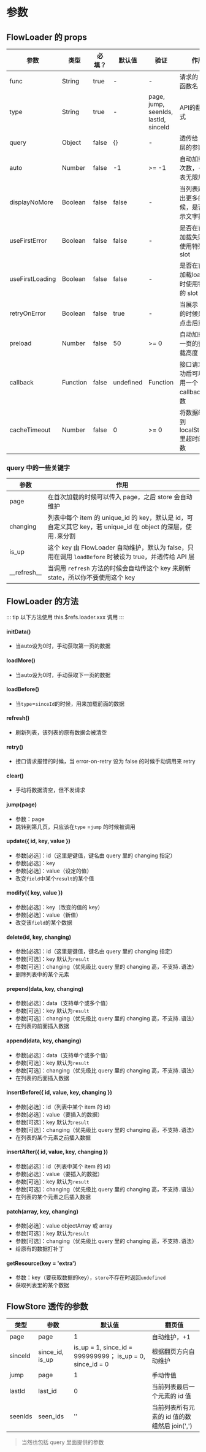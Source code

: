 # 参数

## FlowLoader 的 props
| 参数 | 类型 | 必填？ | 默认值 | 验证 | 作用 |
| --- | --- | --- | --- | --- | --- |
| func | String | true | - | - | 请求的 API 函数名 |
| type | String | true | - | page, jump, seenIds, lastId, sinceId | API的翻页方式 |
| query | Object | false | {} | - | 透传给 API 层的参数 |
| auto | Number | false | -1 | >= -1 | 自动加载的次数，-1 代表无限加载 |
| displayNoMore | Boolean | false | false | - | 当列表刷不出更多的时候，是否展示文字提示 |
| useFirstError | Boolean | false | false | - | 是否在首次加载失败时使用特殊的 slot |
| useFirstLoading | Boolean | false | false | - | 是否在首次加载loading时使用特殊的 slot |
| retryOnError | Boolean | false | true | - | 当展示 error 的时候是否点击后重试 |
| preload | Number | false | 50 | >= 0 | 自动加载下一页的预加载高度（px） |
| callback | Function | false | undefined | Function | 接口请求成功后可以调用一个 callback 函数 |
| cacheTimeout | Number | false | 0 | >= 0 | 将数据缓存到 localStorage 里超时的秒数 |

### query 中的一些关键字
| 参数 | 作用 |
| --- | --- |
| page | 在首次加载的时候可以传入 page，之后 store 会自动维护 |
| changing | 列表中每个 item 的 unique_id 的 key，默认是 id，可自定义其它 key，若 unique_id 在 object 的深层，使用`.`来分割 |
| is_up | 这个 key 由 FlowLoader 自动维护，默认为 false，只用在调用 `loadBefore` 时被设为 true，并透传给 API 层 |
| \_\_refresh\_\_ | 当调用 `refresh` 方法的时候会自动传这个 key 来刷新 state，所以你不要使用这个 key |

## FlowLoader 的方法

::: tip
以下方法使用 this.$refs.loader.xxx 调用
:::

#### initData()
- 当auto设为0时，手动获取第一页的数据

#### loadMore()
- 当auto设为0时，手动获取下一页的数据

#### loadBefore()
- 当`type`=`sinceId`的时候，用来加载前面的数据

#### refresh()
- 刷新列表，该列表的原有数据会被清空

#### retry()
- 接口请求报错的时候，当 error-on-retry 设为 false 的时候手动调用来 retry

#### clear()
- 手动将数据清空，但不发请求

#### jump(page)
- 参数：page
- 跳转到第几页，只应该在`type` =`jump` 的时候被调用

#### update({ id, key, value })
- 参数[必选]：id（这里是键值，键名由 query 里的 changing 指定）
- 参数[必选]：key
- 参数[必选]：value（设定的值）
- 改变`field`中某个`result`的某个值

#### modify({ key, value })
- 参数[必选]：key（改变的值的 key）
- 参数[必选]：value（新值）
- 改变该`field`的某个数据

#### delete(id, key, changing)
- 参数[必选]：id（这里是键值，键名由 query 里的 changing 指定）
- 参数[可选]：key 默认为`result`
- 参数[可选]：changing（优先级比 query 里的 changing 高，不支持`.`语法）
- 删除列表中的某个元素

#### prepend(data, key, changing)
- 参数[必选]：data（支持单个或多个值）
- 参数[可选]：key 默认为`result`
- 参数[可选]：changing（优先级比 query 里的 changing 高，不支持`.`语法）
- 在列表的前面插入数据

#### append(data, key, changing)
- 参数[必选]：data（支持单个或多个值）
- 参数[可选]：key 默认为`result`
- 参数[可选]：changing（优先级比 query 里的 changing 高，不支持`.`语法）
- 在列表的后面插入数据

#### insertBefore({ id, value, key, changing })
- 参数[必选]：id（列表中某个 item 的 id）
- 参数[必选]：value（要插入的数据）
- 参数[可选]：key 默认为`result`
- 参数[可选]：changing（优先级比 query 里的 changing 高，不支持`.`语法）
- 在列表的某个元素之前插入数据

#### insertAfter({ id, value, key, changing })
- 参数[必选]：id（列表中某个 item 的 id）
- 参数[必选]：value（要插入的数据）
- 参数[可选]：key 默认为`result`
- 参数[可选]：changing（优先级比 query 里的 changing 高，不支持`.`语法）
- 在列表的某个元素之后插入数据

#### patch(array, key, changing)
- 参数[必选]：value objectArray 或 array
- 参数[可选]：key 默认为`result`
- 参数[可选]：changing（优先级比 query 里的 changing 高，不支持`.`语法）
- 给原有的数据打补丁

#### getResource(key = 'extra')
- 参数：key（要获取数据的key），`store`不存在时返回`undefined`
- 获取列表里的某个数据

## FlowStore 透传的参数
| 类型 | 参数 | 默认值 | 翻页值 |
| --- | --- | --- | --- |
| page | page | 1 | 自动维护，+1 |
| sinceId | since_id, is_up | is_up = 1, since_id = 999999999； is_up = 0, since_id = 0 | 根据翻页方向自动维护 |
| jump | page | 1 | 手动传值 |
| lastId | last_id | 0 | 当前列表最后一个元素的 id 值 |
| seenIds | seen_ids | '' | 当前列表所有元素的 id 值的数组然后 join(',') |

> 当然也包括 query 里面提供的参数
